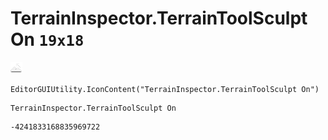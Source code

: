 # TerrainInspector.TerrainToolSculpt On `19x18`
<img src="/img/TerrainInspector.TerrainToolSculpt%20On.png" width=19 height=18>

``` CSharp
EditorGUIUtility.IconContent("TerrainInspector.TerrainToolSculpt On")
```
```
TerrainInspector.TerrainToolSculpt On
```
```
-4241833168835969722
```
